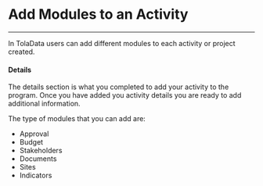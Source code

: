 # Add Modules to an Activity

---

In TolaData users can add different modules to each activity or project created.

#### Details

The details section is what you completed to add your activity to the program. Once you have added you activity details you are ready to add additional information.

The type of modules that you can add are:
* Approval
* Budget
* Stakeholders
* Documents
* Sites
* Indicators



